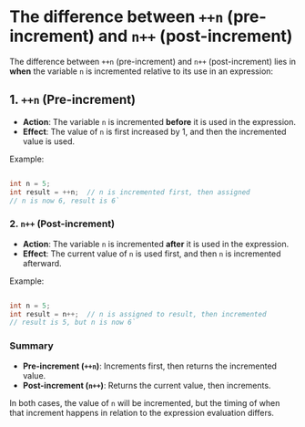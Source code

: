 # The difference between `++n` (pre-increment) and `n++` (post-increment)

The difference between `++n` (pre-increment) and `n++` (post-increment) lies in **when** the variable `n` is incremented relative to its use in an expression:

## 1\. `++n` (Pre-increment)

- **Action**: The variable `n` is incremented **before** it is used in the expression.
- **Effect**: The value of `n` is first increased by 1, and then the incremented value is used.

Example:

```c

int n = 5;
int result = ++n;  // n is incremented first, then assigned
// n is now 6, result is 6`
```

### 2\. `n++` (Post-increment)

- **Action**: The variable `n` is incremented **after** it is used in the expression.
- **Effect**: The current value of `n` is used first, and then `n` is incremented afterward.

Example:

```c

int n = 5;
int result = n++;  // n is assigned to result, then incremented
// result is 5, but n is now 6`
```

### Summary

- **Pre-increment (`++n`)**: Increments first, then returns the incremented value.
- **Post-increment (`n++`)**: Returns the current value, then increments.

In both cases, the value of `n` will be incremented, but the timing of when that increment happens in relation to the expression evaluation differs.